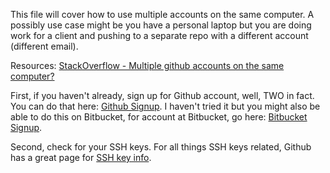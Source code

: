 This file will cover how to use multiple accounts on the same computer. A possibly use case might be you have a personal laptop but 
you are doing work for a client and pushing to a separate repo with a different account (different email).




Resources:
[StackOverflow - Multiple github accounts on the same computer?](https://stackoverflow.com/questions/3860112/multiple-github-accounts-on-the-same-computer)

First, if you haven't already, sign up for Github account, well, TWO in fact. You can do that here: [Github Signup](https://github.com/join). I haven't tried it but you might also be able to do this on Bitbucket, for account at Bitbucket, go here: 
[Bitbucket Signup](https://bitbucket.org/account/signup/).

Second, check for your SSH keys. For all things SSH keys related, Github has a great page for [SSH key info](https://help.github.com/articles/connecting-to-github-with-ssh/).
